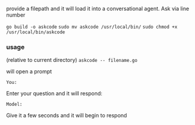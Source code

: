 provide a filepath and it will load it into a conversational agent. Ask via line number

`go build -o askcode`
`sudo mv askcode /usr/local/bin/`
`sudo chmod +x /usr/local/bin/askcode`

### usage

(relative to current directory)
`askcode -- filename.go`

will open a prompt

```
You:
```

Enter your question and it will respond:

```
Model: 
```

Give it a few seconds and it will begin to respond
